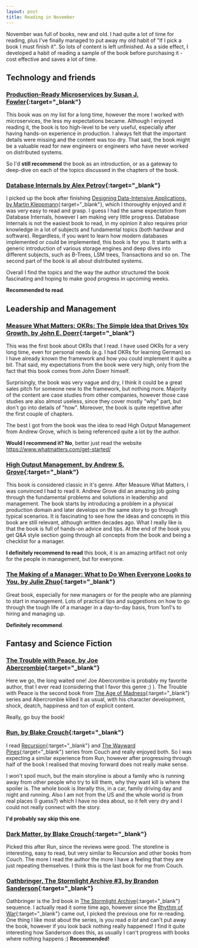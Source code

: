 ```yaml
---
layout: post
title: Reading in November
---
```


November was full of books, new and old. I had quite a lot of time for reading, plus I've finally managed to put away my old habit of "If I pick a book I must finish it". So lots of content is left unfinished. As a side effect, I developed a habit of reading a sample of the book before purchasing it - cost effective and saves a lot of time.

## Technology and friends

### [Production-Ready Microservices by Susan J. Fowler](https://www.goodreads.com/book/show/33252815-production-ready-microservices){:target="_blank"} 

This book was on my list for a long time, however the more I worked with microservices, the less my expectations became. Although I enjoyed reading it, the book is too high-level to be very useful, especially after having hands-on experience in production. I always felt that the important details were missing and the content was too dry. That said, the book might be a valuable read for new engineers or engineers who have never worked on distributed systems. 

So I'd **still recommend** the book as an introduction, or as a gateway to deep-dive on each of the topics discussed in the chapters of the book.

### [Database Internals by Alex Petrov](https://www.goodreads.com/book/show/44647144-database-internals){:target="_blank"}

I picked up the book after finishing [Designing Data-Intensive Applications, by Martin Kleppmann](https://www.goodreads.com/book/show/23463279-designing-data-intensive-applications){:target="_blank"}, which I thoroughly enjoyed and it was very easy to read and grasp. I guess I had the same expectation from Database Internals, however I am making very little progress. Database Internals is not the easiest book to read, in my opinion it also requires prior knowledge in a lot of subjects and fundamental topics (both hardwar and software). Regardless, if you want to learn how modern databases implemented or could be implemented, this book is for you. It starts with a generic introduction of various storage engines and deep dives into different subjects, such as B-Trees, LSM trees, Transactions and so on. The second part of the book is all about distributed systems.

Overall I find the topics and the way the author structured the book fascinating and hoping to make good progress in upcoming weeks.

**Recommended to read**.

## Leadership and Management

### [Measure What Matters: OKRs: The Simple Idea that Drives 10x Growth, by John E. Doerr](https://www.goodreads.com/book/show/36388445-measure-what-matters){:target="_blank"}

This was the first book about OKRs that I read. I have used OKRs for a very long time, even for personal needs (e.g. I had OKRs for learning German) so I have already known the framework and how you could implement it quite a bit. That said, my expectations from the book were very high, only from the fact that this book comes from John Doerr himself. 

Surprisingly, the book was very vague and dry, I think it could be a great sales pitch for someone new to the framework, but nothing more. Majority of the content are case studies from other companies, however those case studies are also almost useless, since they cover mostly "why" part, but don't go into details of "how". Moreover, the book is quite repetitive after the first couple of chapters.

The best I got from the book was the idea to read High Output Management from Andrew Grove, which is being referenced quite a lot by the author.

**Would I recommend it? No**, better just read the website https://www.whatmatters.com/get-started/

### [High Output Management, by Andrew S. Grove](https://www.goodreads.com/book/show/324750.High_Output_Management){:target="_blank"}

This book is considered classic in it's genre. After Measure What Matters, I was convinced I had to read it. Andrew Grove did an amazing job going through the fundamental problems and solutions in leadership and management. The book starts by introducing a problem in a physical production domain and later develops on the same story to go through typical scenarios. It is fascinating to see how the ideas and concepts in this book are still relevant, although written decades ago. What I really like is that the book is full of hands-on advice and tips. At the end of the book you get Q&A style section going through all concepts from the book and being a checklist for a manager.

**I definitely recommend to read** this book, it is an amazing artifact not only for the people in management, but for everyone.

### [The Making of a Manager: What to Do When Everyone Looks to You, by Julie Zhuo](https://www.goodreads.com/book/show/38821039-the-making-of-a-manager){:target="_blank"}

Great book, especially for new managers or for the people who are planning to start in management. Lots of practical tips and suggestions on how to go through the tough life of a manager in a day-to-day basis, from 1on1's to hiring and managing up.

**Definitely recommend**.

## Fantasy and Science Fiction

### [The Trouble with Peace, by Joe Abercrombie](https://www.goodreads.com/book/show/40701777-the-trouble-with-peace){:target="_blank"}

Here we go, the long waited one! Joe Abercrombie is probably my favorite author, that I ever read (considering that I favor this genre ;) ). The Trouble with Peace is the second book from [The Age of Madness](https://www.goodreads.com/series/211497-the-age-of-madness){:target="_blank"} series and Abercrombie killed it as usual, with his character development, shock, deatch, happiness and ton of explicit content. 

Really, go buy the book!

### [Run, by Blake Crouch](https://www.goodreads.com/book/show/10595576-run){:target="_blank"}

I read [Recursion](https://www.goodreads.com/book/show/42046112-recursion){:target="_blank"} and [The Wayward Pines](https://www.goodreads.com/series/116296-wayward-pines){:target="_blank"} series from Couch and really enjoyed both. So I was expecting a similar experience from Run, however after progressing through half of the book I realised that moving forward does not really make sense.

I won't spoil much, but the main storyline is about a family who is running away from other people who try to kill them, why they want kill is where the spoiler is. The whole book is literally this, in a car, family driving day and night and running. Also I am not from the US and the whole world is from real places (I guess?) which I have no idea about, so it felt very dry and I could not really connect with the story.

**I'd probably say skip this one**.

### [Dark Matter, by Blake Crouch](https://www.goodreads.com/book/show/27833670-dark-matter){:target="_blank"}

Picked this after Run, since the reviews were good. The storeline is interesting, easy to read, but very similar to Recursion and other books from Couch. The more I read the author the more I have a feeling that they are just repeating themselves. I think this is the last book for me from Couch.

### [Oathbringer, The Stormlight Archive #3, by Brandon Sanderson](https://www.goodreads.com/book/show/34002132-oathbringer){:target="_blank"}

Oathbringer is the 3rd book in [The Stormlight Archive](https://www.goodreads.com/series/49075-the-stormlight-archive){:target="_blank"} sequence. I actually read it some time ago, however since the [Rhythm of War](https://www.goodreads.com/book/show/49021976-rhythm-of-war){:target="_blank"} came out, I picked the previous one for re-reading. One thing I like most about the series, is you read _a lot_ and can't put away the book, however if you look back nothing really happened! I find it quite interesting how Sanderson does this, as usually I can't progress with books where nothing happens :) **Recommended!**